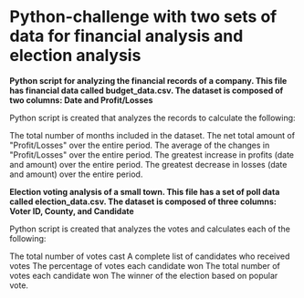 # Python-challenge with two sets of data for financial analysis and election analysis

**Python script for analyzing the financial records of a company. This file has financial data called budget_data.csv. 
The dataset is composed of two columns: Date and Profit/Losses**

Python script is created that analyzes the records to calculate the following:

The total number of months included in the dataset.
The net total amount of "Profit/Losses" over the entire period.
The average of the changes in "Profit/Losses" over the entire period.
The greatest increase in profits (date and amount) over the entire period.
The greatest decrease in losses (date and amount) over the entire period.

**Election voting analysis of a small town. This file has a set of poll data called election_data.csv. 
The dataset is composed of three columns: Voter ID, County, and Candidate** 

Python script is created that analyzes the votes and calculates each of the following:

The total number of votes cast
A complete list of candidates who received votes
The percentage of votes each candidate won
The total number of votes each candidate won
The winner of the election based on popular vote.

